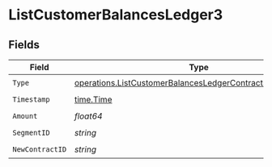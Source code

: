 # ListCustomerBalancesLedger3


## Fields

| Field                                                                                                                                    | Type                                                                                                                                     | Required                                                                                                                                 | Description                                                                                                                              |
| ---------------------------------------------------------------------------------------------------------------------------------------- | ---------------------------------------------------------------------------------------------------------------------------------------- | ---------------------------------------------------------------------------------------------------------------------------------------- | ---------------------------------------------------------------------------------------------------------------------------------------- |
| `Type`                                                                                                                                   | [operations.ListCustomerBalancesLedgerContractsResponseType](../../models/operations/listcustomerbalancesledgercontractsresponsetype.md) | :heavy_check_mark:                                                                                                                       | N/A                                                                                                                                      |
| `Timestamp`                                                                                                                              | [time.Time](https://pkg.go.dev/time#Time)                                                                                                | :heavy_check_mark:                                                                                                                       | N/A                                                                                                                                      |
| `Amount`                                                                                                                                 | *float64*                                                                                                                                | :heavy_check_mark:                                                                                                                       | N/A                                                                                                                                      |
| `SegmentID`                                                                                                                              | *string*                                                                                                                                 | :heavy_check_mark:                                                                                                                       | N/A                                                                                                                                      |
| `NewContractID`                                                                                                                          | *string*                                                                                                                                 | :heavy_check_mark:                                                                                                                       | N/A                                                                                                                                      |